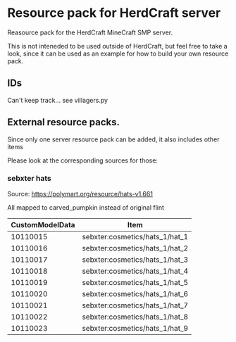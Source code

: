 # Resource pack for HerdCraft server

Reasource pack for the HerdCraft MineCraft SMP server.

This is not inteneded to be used outside of HerdCraft, but feel free to take a look, since it can be used as an example for how to build your own resource pack.

## IDs

Can't keep track... see villagers.py

## External resource packs.

Since only one server resource pack can be added, it also includes other items

Please look at the corresponding sources for those:

### sebxter hats

Source: https://polymart.org/resource/hats-v1.661

All mapped to carved_pumpkin instead of original flint

| CustomModelData | Item                           |
| --------------- | ------------------------------ |
|        10110015 | sebxter:cosmetics/hats_1/hat_1 |
|        10110016 | sebxter:cosmetics/hats_1/hat_2 |
|        10110017 | sebxter:cosmetics/hats_1/hat_3 |
|        10110018 | sebxter:cosmetics/hats_1/hat_4 |
|        10110019 | sebxter:cosmetics/hats_1/hat_5 |
|        10110020 | sebxter:cosmetics/hats_1/hat_6 |
|        10110021 | sebxter:cosmetics/hats_1/hat_7 |
|        10110022 | sebxter:cosmetics/hats_1/hat_8 |
|        10110023 | sebxter:cosmetics/hats_1/hat_9 |
